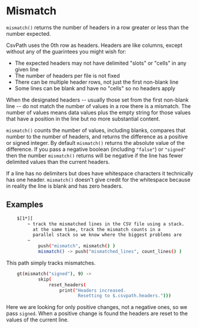 
# Mismatch

`mismatch()` returns the number of headers in a row greater or less than the number expected.

CsvPath uses the 0th row as headers. Headers are like columns, except without any of the guarintees you might wish for:
- The expected headers may not have delimited "slots" or "cells" in any given line
- The number of headers per file is not fixed
- There can be multiple header rows, not just the first non-blank line
- Some lines can be blank and have no "cells" so no headers apply

When the designated headers -- usually those set from the first non-blank line -- do not match the number of values in a row there is a mismatch. The number of values means data values plus the empty string for those values that have a position in the line but no more substantial content.

`mismatch()` counts the number of values, including blanks, compares that number to the number of headers, and returns the difference as a positive or signed integer. By default `mismatch()` returns the absolute value of the difference. If you pass a negative boolean (including `"false"`) or `"signed"` then the number `mismatch()` returns will be negative if the line has fewer delimited values than the current headers.

If a line has no delimiters but does have whitespace characters it technically has one header. `mismatch()` doesn't give credit for the whitespace because in reality the line is blank and has zero headers.

## Examples

```bash
    $[1*][
        ~ track the mismatched lines in the CSV file using a stack.
          at the same time, track the mismatch counts in a
          parallel stack so we know where the biggest problems are
        ~
            push("mismatch", mismatch() )
            mismatch() -> push("mismatched_lines", count_lines() )
```

This path simply tracks mismatches.

```bash
    gt(mismatch("signed"), 9) ->
            skip(
                reset_headers(
                    print("Headers increased.
                           Resetting to $.csvpath.headers.")))
```

Here we are looking for only positive changes, not a negative ones, so we pass `signed`. When a positive change is found the headers are reset to the values of the current line.



